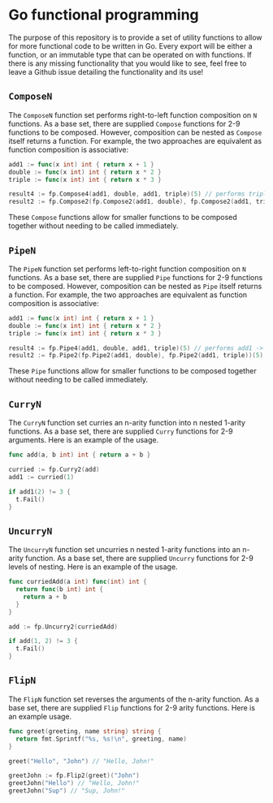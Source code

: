 # Go functional programming

The purpose of this repository is to provide a set of utility functions to allow for more functional code to be written in Go. Every export will be either a function, or an immutable type that can be operated on with functions. If there is any missing functionality that you would like to see, feel free to leave a Github issue detailing the functionality and its use!

## `ComposeN`

The `ComposeN` function set performs right-to-left function composition on `N` functions. As a base set, there are supplied `Compose` functions for 2-9 functions to be composed. However, composition can be nested as `Compose` itself returns a function. For example, the two approaches are equivalent as function composition is associative:

```go
add1 := func(x int) int { return x + 1 }
double := func(x int) int { return x * 2 }
triple := func(x int) int { return x * 3 }

result4 := fp.Compose4(add1, double, add1, triple)(5) // performs triple -> add1 -> double -> add1
result2 := fp.Compose2(fp.Compose2(add1, double), fp.Compose2(add1, triple))(5) // performs (triple -> add1) -> (double -> add1)
```

These `Compose` functions allow for smaller functions to be composed together without needing to be called immediately.


## `PipeN`

The `PipeN` function set performs left-to-right function composition on `N` functions. As a base set, there are supplied `Pipe` functions for 2-9 functions to be composed. However, composition can be nested as `Pipe` itself returns a function. For example, the two approaches are equivalent as function composition is associative:

```go
add1 := func(x int) int { return x + 1 }
double := func(x int) int { return x * 2 }
triple := func(x int) int { return x * 3 }

result4 := fp.Pipe4(add1, double, add1, triple)(5) // performs add1 -> double -> add1 -> triple
result2 := fp.Pipe2(fp.Pipe2(add1, double), fp.Pipe2(add1, triple))(5) // performs (add1 -> double) -> (add1 -> triple)
```

These `Pipe` functions allow for smaller functions to be composed together without needing to be called immediately.

## `CurryN`

The `CurryN` function set curries an n-arity function into n nested 1-arity functions. As a base set, there are supplied `Curry` functions for 2-9 arguments. Here is an example of the usage.

```go
func add(a, b int) int { return a + b }

curried := fp.Curry2(add)
add1 := curried(1)

if add1(2) != 3 {
  t.Fail()
}
```

## `UncurryN`

The `UncurryN` function set uncurries n nested 1-arity functions into an n-arity function. As a base set, there are supplied `Uncurry` functions for 2-9 levels of nesting. Here is an example of the usage.

```go
func curriedAdd(a int) func(int) int {
  return func(b int) int {
    return a + b
  }
}

add := fp.Uncurry2(curriedAdd)

if add(1, 2) != 3 {
  t.Fail()
}
```

## `FlipN`

The `FlipN` function set reverses the arguments of the n-arity function. As a base set, there are supplied `Flip` functions for 2-9 arity functions. Here is an example usage.

```go
func greet(greeting, name string) string {
  return fmt.Sprintf("%s, %s!\n", greeting, name)
}

greet("Hello", "John") // "Hello, John!"

greetJohn := fp.Flip2(greet)("John")
greetJohn("Hello") // "Hello, John!"
greetJohn("Sup") // "Sup, John!"
```
